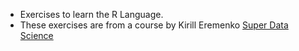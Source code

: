- Exercises to learn the R Language.
- These exercises are from a course by 
Kirill Eremenko [Super Data Science](www.superdatascience.com)
